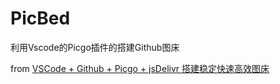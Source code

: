 # PicBed
利用Vscode的Picgo插件的搭建Github图床

from [VSCode + Github + Picgo + jsDelivr 搭建稳定快速高效图床](https://zhuanlan.zhihu.com/p/131584831)
